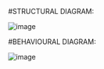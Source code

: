 #STRUCTURAL DIAGRAM:

![image](https://user-images.githubusercontent.com/85006836/153546491-1193545f-7b79-4078-aa8c-4ad77ba5ce06.png)


#BEHAVIOURAL DIAGRAM:

![image](https://user-images.githubusercontent.com/85006836/153550371-6b33a16c-ec12-472f-9130-2e4f3fe5109d.png)




